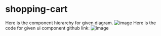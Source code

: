 # shopping-cart

Here is the component hierarchy for given diagram.
![image](https://user-images.githubusercontent.com/68502279/209472766-8d97da95-a28d-4733-bb0c-68b14e1fa3fc.png)
Here is the code for given ui component
github link: ![image](https://user-images.githubusercontent.com/68502279/209472778-41281d63-aee2-4b24-9222-4d90fe531762.png)
